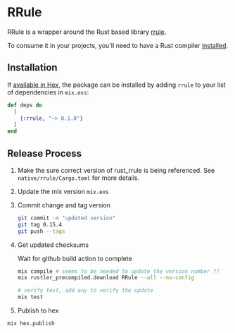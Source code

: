 # RRule

RRule is a wrapper around the Rust based library [rrule](https://github.com/fmeringdal/rust-rrule).

To consume it in your projects, you'll need to have a Rust compiler [installed](https://www.rust-lang.org/en-US/install.html).

## Installation

If [available in Hex](https://hex.pm/docs/publish), the package can be installed
by adding `rrule` to your list of dependencies in `mix.exs`:

```elixir
def deps do
  [
    {:rrule, "~> 0.1.0"}
  ]
end
```

## Release Process

1. Make the sure correct version of rust_rrule is being referenced. See `native/rrule/Cargo.toml` for more details.

2. Update the mix version `mix.exs`

3. Commit change and tag version

    ```bash
    git commit -m "updated version"
    git tag 0.15.4
    git push --tags
    ```

4. Get updated checksums

    Wait for github build action to complete

    ```bash
    mix compile # seems to be needed to update the version number ??
    mix rustler_precompiled.download RRule --all --no-config

    # verify test, add any to verify the update
    mix test
    ```

5. Publish to hex

```bash
mix hex.publish
```
